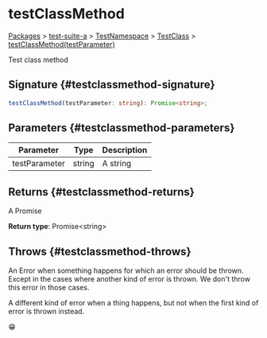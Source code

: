 # testClassMethod

[Packages](/) \> [test-suite-a](/test-suite-a/) \> [TestNamespace](/test-suite-a/testnamespace-namespace/) \> [TestClass](/test-suite-a/testnamespace-namespace/testclass-class/) \> [testClassMethod(testParameter)](/test-suite-a/testnamespace-namespace/testclass-class/testclassmethod-method)

Test class method

## Signature {#testclassmethod-signature}

```typescript
testClassMethod(testParameter: string): Promise<string>;
```

## Parameters {#testclassmethod-parameters}

| Parameter | Type | Description |
| - | - | - |
| testParameter | string | A string |

## Returns {#testclassmethod-returns}

A Promise

**Return type**: Promise\<string\>

## Throws {#testclassmethod-throws}

An Error when something happens for which an error should be thrown. Except in the cases where another kind of error is thrown. We don't throw this error in those cases.

A different kind of error when a thing happens, but not when the first kind of error is thrown instead.

😁
